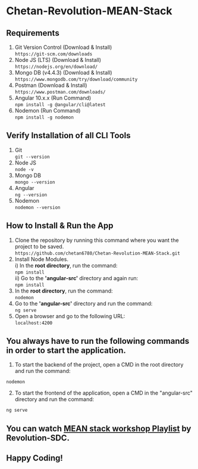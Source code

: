 # Chetan-Revolution-MEAN-Stack

## Requirements
1. Git Version Control (Download & Install)  
`https://git-scm.com/downloads`
2. Node JS (LTS) (Download & Install)  
`https://nodejs.org/en/download/`
3. Mongo DB (v4.4.3) (Download & Install)  
`https://www.mongodb.com/try/download/community`
4. Postman (Download & Install)  
`https://www.postman.com/downloads/`
5. Angular 10.x.x (Run Command)  
`npm install -g @angular/cli@latest`
6. Nodemon (Run Command)  
`npm install -g nodemon`

## Verify Installation of all CLI Tools
1. Git  
`git --version`
2. Node JS  
`node -v`
3. Mongo DB  
`mongo --version`
4. Angular  
`ng --version`
5. Nodemon  
`nodemon --version`  

## How to Install & Run the App
1. Clone the repository by running this command where you want the project to be saved.  
`https://github.com/chetan6780/Chetan-Revolution-MEAN-Stack.git`
2. Install Node Modules.  
i) In the **root directory**, run the command:  
`npm install`  
ii) Go to the **'angular-src'** directory and again run:  
`npm install`
3. In the **root directory**, run the command:  
`nodemon`
4. Go to the **'angular-src'** directory and run the command:  
`ng serve`
5. Open a browser and go to the following URL:  
`localhost:4200`

## You always have to run the following commands in order to start the application.
1. To start the backend of the project, open a CMD in the root directory and run the command:
```
nodemon
```
2. To start the frontend of the application, open a CMD in the "angular-src" directory and run the command:
```
ng serve
```
## You can watch [MEAN stack workshop Playlist](https://www.youtube.com/playlist?list=PLlZwC3ux9MSPXt7F2FyPLLhIb5JKnrEec) by Revolution-SDC.
## Happy Coding!
